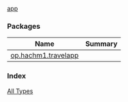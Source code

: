 [app](./index.md)

### Packages

| Name | Summary |
|---|---|
| [op.hachm1.travelapp](op.hachm1.travelapp/index.md) |  |

### Index

[All Types](alltypes/index.md)